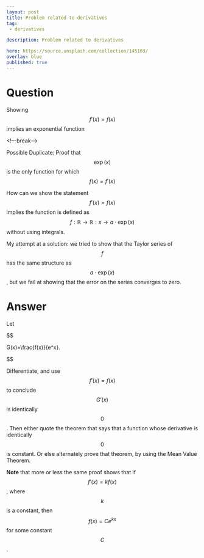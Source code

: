 ```yaml
---
layout: post
title: Problem related to derivatives
tag:
 - derivatives

description: Problem related to derivatives

hero: https://source.unsplash.com/collection/145103/
overlay: blue 
published: true
---
```


# Question 

Showing $$f'(x) = f(x)$$ implies an exponential function 

<!–-break-–>



Possible Duplicate:
Proof that $$\exp(x)$$ is the only function for which $$f(x) = f'(x)$$ 

How can we show the statement $$f'(x) = f(x)$$ implies the function is defined as $$f: \mathbb{R} \rightarrow \mathbb{R} : x \rightarrow a\cdot \exp(x)$$ without using integrals.

My attempt at a solution:
we tried to show that the Taylor series of $$f$$ has the same structure as $$a\cdot \exp(x)$$, but we fail at showing that the error on the series converges to zero.


# Answer 


Let 


$$

G(x)=\frac{f(x)}{e^x}.

$$


Differentiate, and use $$f'(x)=f(x)$$ to conclude $$G'(x)$$ is identically $$0$$.
Then either quote the theorem that says that a function whose derivative is identically $$0$$ is constant. Or else alternately prove that theorem, by using the Mean Value Theorem. 


**Note** that more or less the same proof shows that if $$f'(x)=kf(x)$$, where $$k$$ is a constant, then $$f(x)=Ce^{kx}$$ for some constant $$C$$.

